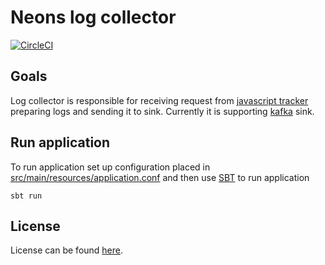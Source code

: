 # Neons log collector

[![CircleCI](https://circleci.com/gh/NeonsIo/collector.svg?style=svg)](https://circleci.com/gh/NeonsIo/collector)

## Goals 

Log collector is responsible for receiving request from [javascript tracker](https://github.com/neonsio/tracker) preparing logs and sending it to sink.  Currently it is supporting [kafka](https://kafka.apache.org/) sink.

## Run application

To run application set up configuration placed in [src/main/resources/application.conf](https://github.com/NeonsIo/collector/blob/master/src/main/resources/application.conf) and then use [SBT](www.scala-sbt.org) to run application

```
sbt run
```

## License

License can be found [here](https://github.com/NeonsIo/collector/blob/master/LICENSE).
